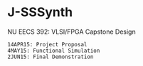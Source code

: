 # J-SSSynth
NU EECS 392: VLSI/FPGA Capstone Design

```
14APR15: Project Proposal
4MAY15: Functional Simulation
2JUN15: Final Demonstration
```
